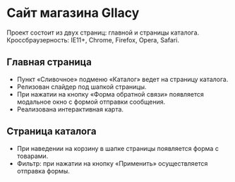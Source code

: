# Сайт магазина Gllacy
Проект состоит из двух страниц: главной и страницы каталога. 
Кроссбраузерность: IE11+, Chrome, Firefox, Opera, Safari.

## Главная страница
* Пункт «Сливочное» подменю «Каталог» ведет на страницу каталога.
* Релизован слайдер под шапкой страницы.
* При нажатии на кнопку «Форма обратной связи» появляется модальное окно с формой отправки сообщения.
* Реализована интерактивная карта.
## Страница каталога
* При наведении на корзину в шапке страницы появляется форма с товарами.
* Фильтр: при нажатии на кнопку «Применить» осуществляется отправка формы.
